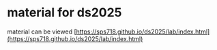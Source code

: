 material for ds2025
===================

material can be viewed [https://sps718.github.io/ds2025/lab/index.html](https://sps718.github.io/ds2025/lab/index.html)
